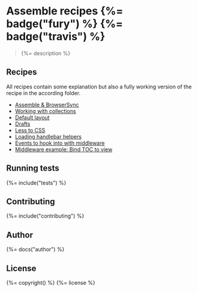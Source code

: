 # Assemble recipes {%= badge("fury") %} {%= badge("travis") %}

> {%= description %}

## Recipes

All recipes contain some explanation but also a fully working version of the recipe in the according folder.

- [Assemble & BrowserSync](recipes/browser-sync)
- [Working with collections](recipes/collection-basic)
- [Default layout](recipes/default-layout)
- [Drafts](recipes/drafts)
- [Less to CSS](recipes/less)
- [Loading handlebar helpers](recipes/loading-handlebar-helpers)
- [Events to hook into with middleware](recipes/middleware)
- [Middleware example: Bind TOC to view](recipes/middleware-page-toc)

## Running tests
{%= include("tests") %}

## Contributing
{%= include("contributing") %}

## Author
{%= docs("author") %}

## License
{%= copyright() %}
{%= license %}
